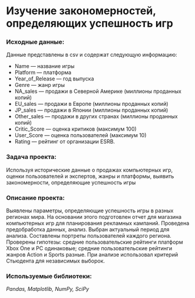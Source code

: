 # **Изучение закономерностей, определяющих успешность игр**

### **Исходные данные:**
Данные представлены в csv и содержат следующую информацию:
- Name — название игры
- Platform — платформа
- Year_of_Release — год выпуска
- Genre — жанр игры
- NA_sales — продажи в Северной Америке (миллионы проданных копий)
- EU_sales — продажи в Европе (миллионы проданных копий)
- JP_sales — продажи в Японии (миллионы проданных копий)
- Other_sales — продажи в других странах (миллионы проданных копий)
- Critic_Score — оценка критиков (максимум 100)
- User_Score — оценка пользователей (максимум 10)
- Rating — рейтинг от организации ESRB.

### **Задача проекта:**
Используя исторические данные о продажах компьютерных игр, оценки пользователей и экспертов, жанры и платформы, выявить закономерности, определяющие успешность игры 
### **Описание проекта:**
Выявлены параметры, определяющие успешность игры в разных регионах мира. На
основании этого подготовлен отчет для магазина компьютерных игр для планирования
рекламных кампаний. Проведена предобработка данных, анализ. Выбран актуальный
период для анализа. Составлены портреты пользователей каждого региона. Проверены
гипотезы: средние пользовательские рейтинги платформ Xbox One и PC одинаковые;
средние пользовательские рейтинги жанров Action и Sports разные. При анализе использовал критерий Стьюдента для независимых выборок.
### **Используемые библиотеки:**
*Pandas, Matplotlib, NumPy, SciPy*